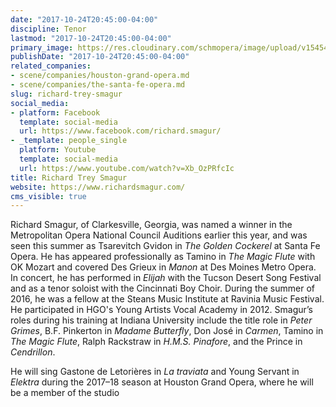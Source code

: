 ```yaml
---
date: "2017-10-24T20:45:00-04:00"
discipline: Tenor
lastmod: "2017-10-24T20:45:00-04:00"
primary_image: https://res.cloudinary.com/schmopera/image/upload/v1545409169/media/webhook-uploads/1508892190849/2017-10-24---Richard-Trey-Smagur.jpg.jpg
publishDate: "2017-10-24T20:45:00-04:00"
related_companies:
- scene/companies/houston-grand-opera.md
- scene/companies/the-santa-fe-opera.md
slug: richard-trey-smagur
social_media:
- platform: Facebook
  template: social-media
  url: https://www.facebook.com/richard.smagur/
- _template: people_single
  platform: Youtube
  template: social-media
  url: https://www.youtube.com/watch?v=Xb_OzPRfcIc
title: Richard Trey Smagur
website: https://www.richardsmagur.com/
cms_visible: true
---
```


Richard Smagur, of Clarkesville, Georgia, was named a winner in the
Metropolitan Opera National Council Auditions earlier this year, and was
seen this summer as Tsarevitch Gvidon in *The Golden Cockerel* at Santa Fe Opera. He has appeared professionally as Tamino in *The Magic Flute* with OK Mozart and covered Des Grieux in *Manon* at Des Moines Metro Opera. In concert, he has performed in *Elijah* with the Tucson Desert Song Festival and as a tenor soloist with the Cincinnati Boy Choir. During the summer of 2016, he was a fellow at the Steans Music Institute at Ravinia Music Festival. He participated in HGO's Young Artists Vocal Academy in 2012. Smagur’s roles during his training at Indiana University include the title role in *Peter Grimes*, B.F. Pinkerton in *Madame Butterfly*, Don José in *Carmen*, Tamino in *The Magic Flute*, Ralph Rackstraw in *H.M.S. Pinafore*, and the Prince in *Cendrillon*.

He will sing Gastone de Letorières in *La traviata* and Young Servant in *Elektra* during the 2017–18 season at Houston Grand Opera, where he will be a member of the studio
